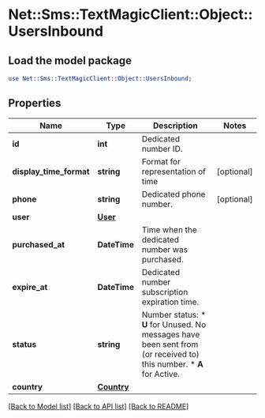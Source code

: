 # Net::Sms::TextMagicClient::Object::UsersInbound

## Load the model package
```perl
use Net::Sms::TextMagicClient::Object::UsersInbound;
```

## Properties
Name | Type | Description | Notes
------------ | ------------- | ------------- | -------------
**id** | **int** | Dedicated number ID. | 
**display_time_format** | **string** | Format for representation of time | [optional] 
**phone** | **string** | Dedicated phone number. | [optional] 
**user** | [**User**](User.md) |  | 
**purchased_at** | **DateTime** | Time when the dedicated number was purchased. | 
**expire_at** | **DateTime** | Dedicated number subscription expiration time. | 
**status** | **string** | Number status: *   **U** for Unused. No messages have been sent from (or received to) this number. *   **A** for Active.  | 
**country** | [**Country**](Country.md) |  | 

[[Back to Model list]](../README.md#documentation-for-models) [[Back to API list]](../README.md#documentation-for-api-endpoints) [[Back to README]](../README.md)


